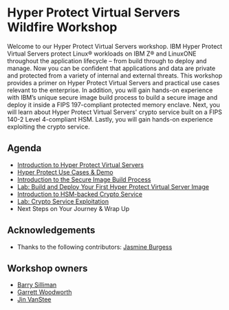 # Hyper Protect Virtual Servers Wildfire Workshop

Welcome to our Hyper Protect Virtual Servers workshop. IBM Hyper Protect Virtual Servers protect Linux® workloads on IBM Z® and LinuxONE throughout the application lifecycle – from build through to deploy and manage. Now you can be confident that applications and data are private and protected from a variety of internal and external threats. This workshop provides a primer on Hyper Protect Virtual Servers and practical use cases relevant to the enterprise. In addition, you will gain hands-on experience with IBM’s unique secure image build process to build a secure image and deploy it inside a FIPS 197-compliant protected memory enclave. Next, you will learn about Hyper Protect Virtual Servers' crypto service built on a FIPS 140-2 Level 4-compliant HSM. Lastly, you will gain hands-on experience exploiting the crypto service.

## Agenda
* [Introduction to Hyper Protect Virtual Servers](HPVS-Intro.pdf)
* [Hyper Protect Use Cases & Demo](HPVS-Intro.pdf)
* [Introduction to the Secure Image Build Process](securebuild-lab/overview.md)
* [Lab: Build and Deploy Your First Hyper Protect Virtual Server Image](securebuild-lab/overview.md)
* [Introduction to HSM-backed Crypto Service](GREP11-Intro.pdf)
* [Lab: Crypto Service Exploitation](grep11-lab/overview.md)
* Next Steps on Your Journey & Wrap Up

## Acknowledgements
* Thanks to the following contributors: [Jasmine Burgess](mailto:jnburges@us.ibm.com)

## Workshop owners
* [Barry Silliman](mailto:silliman@us.ibm.com)
* [Garrett Woodworth](mailto:garrett.lee.woodworth@ibm.com)
* [Jin VanStee](mailto:jinxiong@us.ibm.com)
